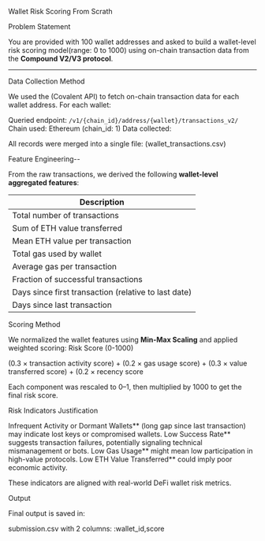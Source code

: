  Wallet Risk Scoring From Scrath
 
 Problem Statement

You are provided with 100 wallet addresses and asked to build a wallet-level risk scoring model(range: 0 to 1000) using on-chain transaction data from the **Compound V2/V3 protocol**.

---

Data Collection Method

We used the (Covalent API) to fetch on-chain transaction data for each wallet address. For each wallet:

Queried endpoint: `/v1/{chain_id}/address/{wallet}/transactions_v2/`
Chain used: Ethereum (chain\_id: 1)
Data collected:


All records were merged into a single file: (wallet_transactions.csv)

 Feature Engineering--

From the raw transactions, we derived the following **wallet-level aggregated features**:

 | Description                                          |
 | ---------------------------------------------------- |
 | Total number of transactions                         |
 | Sum of ETH value transferred                         |
 | Mean ETH value per transaction                       |
 | Total gas used by wallet                             |
 | Average gas per transaction                          |
 | Fraction of successful transactions                  |
 | Days since first transaction (relative to last date) |
 | Days since last transaction                          |


Scoring Method

We normalized the wallet features using **Min-Max Scaling** and applied weighted scoring:
 Risk Score (0-1000)

(0.3 × transaction activity score) +
(0.2 × gas usage score) +
(0.3 × value transferred score) +
(0.2 × recency score

Each component was rescaled to 0–1, then multiplied by 1000 to get the final risk score.


Risk Indicators Justification

Infrequent Activity or Dormant Wallets** (long gap since last transaction) may indicate lost keys or compromised wallets.
Low Success Rate** suggests transaction failures, potentially signaling technical mismanagement or bots.
Low Gas Usage** might mean low participation in high-value protocols.
Low ETH Value Transferred** could imply poor economic activity.

These indicators are aligned with real-world DeFi wallet risk metrics.



Output

Final output is saved in:

 submission.csv with 2 columns: :wallet_id,score
